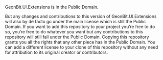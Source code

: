 GeonBit.UI.Extensions is in the Public Domain.

But any changes and contributions to this version of GeonBit.UI.Extensions will also by de facto go under the main license which is still the Public Domain.
If you want to add this repository to your project you’re free to do so, you’re free to do whatever you want but any contributions to this repository will still fall under the Public Domain.
Copying this repository grants you all the rights that any other piece has in the Public Domain.
You can add a different license to your clone of this repository without any need for attribution to its original creator or contributors.
